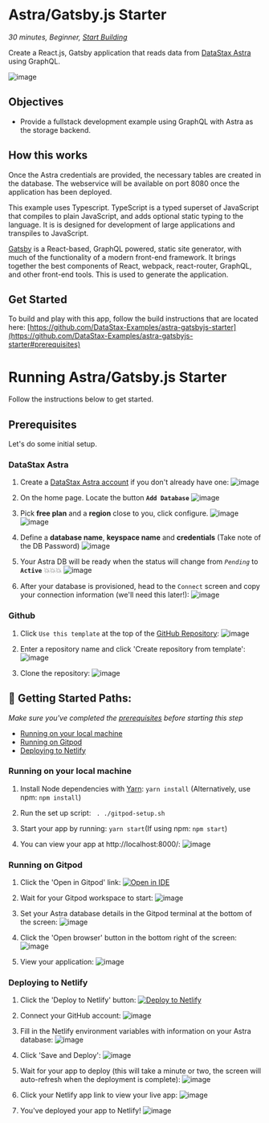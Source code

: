 <!--- STARTEXCLUDE --->
# Astra/Gatsby.js Starter
*30 minutes, Beginner, [Start Building](https://github.com/DataStax-Examples/astra-gatsbyjs-starter#prerequisites)*

Create a React.js, Gatsby application that reads data from [DataStax Astra](https://astra.datastax.com/register?utm_source=devplay&utm_medium=github&utm_campaign=astra-gatsbyjs-starter) using GraphQL.
<!--- ENDEXCLUDE --->

![image](https://monosnap.com/image/uPQ08h8exAXqn0d8C2GoT65SDwGT51)

## Objectives
* Provide a fullstack development example using GraphQL with Astra as the storage backend.

## How this works
Once the Astra credentials are provided, the necessary tables are created in the database. The webservice will be available on port 8080 once the application has been deployed.

This example uses Typescript. TypeScript is a typed superset of JavaScript that compiles to plain JavaScript, and adds optional static typing to the language. It is is designed for development of large applications and transpiles to JavaScript.

[Gatsby](https://www.gatsbyjs.org/) is a React-based, GraphQL powered, static site generator, with much of the functionality of a modern front-end framework. It brings together the best components of React, webpack, react-router, GraphQL, and other front-end tools. This is used to generate the application.

## Get Started
To build and play with this app, follow the build instructions that are located here: [https://github.com/DataStax-Examples/astra-gatsbyjs-starter](https://github.com/DataStax-Examples/astra-gatsbyjs-starter#prerequisites)

<!--- STARTEXCLUDE --->
# Running Astra/Gatsby.js Starter
Follow the instructions below to get started.

## Prerequisites
Let's do some initial setup.

### DataStax Astra
1. Create a [DataStax Astra account](https://astra.datastax.com/register?utm_source=github&utm_medium=referral&utm_campaign=astra-gatsbyjs-starter) if you don't 
already have one:
![image](https://raw.githubusercontent.com/DataStax-Examples/sample-app-template/master/screenshots/astra-register-basic-auth.png)

2. On the home page. Locate the button **`Add Database`**
![image](https://raw.githubusercontent.com/DataStax-Examples/sample-app-template/master/screenshots/astra-dashboard.png)

3. Pick **free plan** and a **region** close to you, click configure.
![image](https://raw.githubusercontent.com/DataStax-Examples/sample-app-template/master/screenshots/astra-create-db-1-top.png)
![image](https://raw.githubusercontent.com/DataStax-Examples/sample-app-template/master/screenshots/astra-create-db-1-bottom.png)

4. Define a **database name**, **keyspace name** and **credentials** (Take note of the DB Password)
![image](https://raw.githubusercontent.com/DataStax-Examples/sample-app-template/master/screenshots/astra-create-db-2.png)

5. Your Astra DB will be ready when the status will change from *`Pending`* to **`Active`** 💥💥💥 
![image](https://raw.githubusercontent.com/DataStax-Examples/sample-app-template/master/screenshots/astra-db-active.png)

6. After your database is provisioned, head to the `Connect` screen and copy your connection 
information (we'll need this later!):
![image](https://raw.githubusercontent.com/DataStax-Examples/sample-app-template/master/screenshots/astra-connect.png)

### Github
1. Click `Use this template` at the top of the [GitHub Repository](https://github.com/DataStax-Examples/astra-gatsbyjs-starter):
![image](https://raw.githubusercontent.com/DataStax-Examples/sample-app-template/master/screenshots/github-use-template.png)

2. Enter a repository name and click 'Create repository from template':
![image](https://raw.githubusercontent.com/DataStax-Examples/sample-app-template/master/screenshots/github-create-repository.png)

3. Clone the repository:
![image](https://raw.githubusercontent.com/DataStax-Examples/sample-app-template/master/screenshots/github-clone.png)

## 🚀 Getting Started Paths:
*Make sure you've completed the [prerequisites](#prerequisites) before starting this step*
  - [Running on your local machine](#running-on-your-local-machine)
  - [Running on Gitpod](#running-on-gitpod)
  - [Deploying to Netlify](#deploying-to-netlify)

### Running on your local machine
1. Install Node dependencies with [Yarn](https://yarnpkg.com/): `yarn install` (Alternatively, use npm: `npm install`)

2. Run the set up script: ` . ./gitpod-setup.sh`

3. Start your app by running: `yarn start`(If using npm: `npm start`)

4. You can view your app at  http://localhost:8000/:
![image](https://user-images.githubusercontent.com/3254549/88751025-9e5d9500-d10b-11ea-9776-3276ada4fece.png)

### Running on Gitpod
1. Click the 'Open in Gitpod' link:
[![Open in IDE](https://gitpod.io/button/open-in-gitpod.svg)](https://dtsx.io/3iX75yf)

2. Wait for your Gitpod workspace to start:
![image](https://user-images.githubusercontent.com/3254549/88744125-5171c280-d0fb-11ea-9676-de4589e42589.png)

3. Set your Astra database details in the Gitpod terminal at the bottom of the screen:
![image](https://user-images.githubusercontent.com/3254549/88752966-f7c7c300-d10f-11ea-9a78-d2a9707192bd.png)

4. Click the 'Open browser' button in the bottom right of the screen:
![image](https://user-images.githubusercontent.com/3254549/88753046-23e34400-d110-11ea-80d9-62a6ba437183.png)

5. View your application:
![image](https://user-images.githubusercontent.com/3254549/88753166-6ad13980-d110-11ea-84c4-87932a933c6b.png)

### Deploying to Netlify
1. Click the 'Deploy to Netlify' button:
[![Deploy to Netlify](https://www.netlify.com/img/deploy/button.svg)](https://dtsx.io/3aZJLxa)

2. Connect your GitHub account:
![image](https://user-images.githubusercontent.com/3254549/88753274-a2d87c80-d110-11ea-99cd-671b9da9cfcc.png)

3. Fill in the Netlify environment variables with information on your Astra database:
![image](https://user-images.githubusercontent.com/3254549/88753302-bab00080-d110-11ea-809a-22f17acb68c5.png)

4. Click 'Save and Deploy':
![image](https://user-images.githubusercontent.com/3254549/88744776-2c7e4f00-d0fd-11ea-8530-71e2a85e34a2.png)

5. Wait for your app to deploy (this will take a minute or two, the screen will auto-refresh when the deployment is complete):
![image](https://user-images.githubusercontent.com/3254549/88753399-e337fa80-d110-11ea-8a70-55c1867b3faa.png)

6. Click your Netlify app link to view your live app:
![image](https://user-images.githubusercontent.com/3254549/88753507-2e520d80-d111-11ea-8d3a-ce9e79e04c45.png)

7. You've deployed your app to Netlify!
![image](https://user-images.githubusercontent.com/3254549/88753526-3c079300-d111-11ea-9ce8-44c5115a6cc6.png)
<!--- ENDEXCLUDE --->
